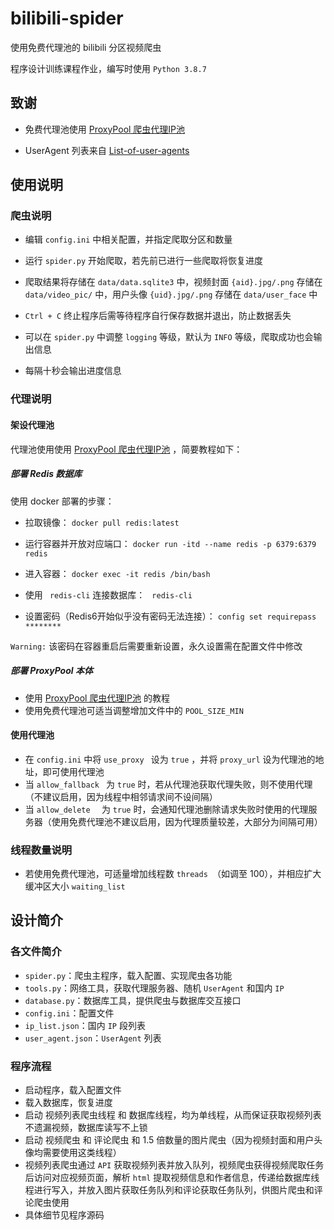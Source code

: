 # bilibili-spider
使用免费代理池的 bilibili 分区视频爬虫

程序设计训练课程作业，编写时使用 `Python 3.8.7`



## 致谢

- 免费代理池使用 [ProxyPool 爬虫代理IP池](https://github.com/jhao104/proxy_pool)

- UserAgent 列表来自 [List-of-user-agents](https://github.com/tamimibrahim17/List-of-user-agents)



## 使用说明

### 爬虫说明

- 编辑 `config.ini` 中相关配置，并指定爬取分区和数量

- 运行 `spider.py` 开始爬取，若先前已进行一些爬取将恢复进度
- 爬取结果将存储在 `data/data.sqlite3` 中，视频封面 `{aid}.jpg/.png` 存储在 `data/video_pic/` 中，用户头像 `{uid}.jpg/.png` 存储在 `data/user_face` 中
- `Ctrl + C` 终止程序后需等待程序自行保存数据并退出，防止数据丢失
- 可以在 `spider.py` 中调整 `logging` 等级，默认为 `INFO` 等级，爬取成功也会输出信息
- 每隔十秒会输出进度信息

### 代理说明

#### 架设代理池

代理池使用使用 [ProxyPool 爬虫代理IP池](https://github.com/jhao104/proxy_pool) ，简要教程如下：

##### 部署 Redis 数据库

使用 docker 部署的步骤：

- 拉取镜像： `docker pull redis:latest`

- 运行容器并开放对应端口： `docker run -itd --name redis -p 6379:6379 redis`

- 进入容器： `docker exec -it redis /bin/bash`

- 使用 ` redis-cli` 连接数据库： ` redis-cli`

- 设置密码（Redis6开始似乎没有密码无法连接）： `config set requirepass ********`

`Warning:` 该密码在容器重启后需要重新设置，永久设置需在配置文件中修改

##### 部署 ProxyPool 本体

- 使用 [ProxyPool 爬虫代理IP池](https://github.com/jhao104/proxy_pool) 的教程
- 使用免费代理池可适当调整增加文件中的 `POOL_SIZE_MIN `

#### 使用代理池

- 在 `config.ini` 中将 `use_proxy ` 设为 `true` ，并将 `proxy_url` 设为代理池的地址，即可使用代理池
- 当 `allow_fallback ` 为 `true` 时，若从代理池获取代理失败，则不使用代理（不建议启用，因为线程中相邻请求间不设间隔）
- 当 `allow_delete  ` 为 `true` 时，会通知代理池删除请求失败时使用的代理服务器（使用免费代理池不建议启用，因为代理质量较差，大部分为间隔可用）

### 线程数量说明

- 若使用免费代理池，可适量增加线程数 `threads `（如调至 100），并相应扩大缓冲区大小 `waiting_list `



## 设计简介

### 各文件简介

- `spider.py`：爬虫主程序，载入配置、实现爬虫各功能
- `tools.py`：网络工具，获取代理服务器、随机 `UserAgent` 和国内 `IP`
- `database.py`：数据库工具，提供爬虫与数据库交互接口
- `config.ini`：配置文件
- `ip_list.json`：国内 `IP` 段列表
- `user_agent.json`：`UserAgent` 列表

### 程序流程

- 启动程序，载入配置文件
- 载入数据库，恢复进度
- 启动 视频列表爬虫线程 和 数据库线程，均为单线程，从而保证获取视频列表不遗漏视频，数据库读写不上锁
- 启动 视频爬虫 和 评论爬虫 和 1.5 倍数量的图片爬虫（因为视频封面和用户头像均需要使用这类线程）
- 视频列表爬虫通过 `API` 获取视频列表并放入队列，视频爬虫获得视频爬取任务后访问对应视频页面，解析 `html` 提取视频信息和作者信息，传递给数据库线程进行写入，并放入图片获取任务队列和评论获取任务队列，供图片爬虫和评论爬虫使用
- 具体细节见程序源码
